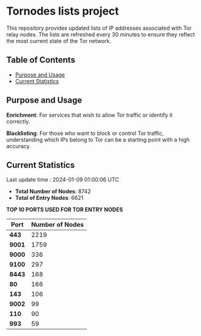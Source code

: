 # Tornodes lists project

This repository provides updated lists of IP addresses associated with Tor relay nodes. The lists are refreshed every 30 minutes to ensure they reflect the most current state of the Tor network.

## Table of Contents

- [Purpose and Usage](#purpose-and-usage)
- [Current Statistics](#current-statistics)


## Purpose and Usage

**Enrichment**: For services that wish to allow Tor traffic or identify it correctly.

**Blacklisting**: For those who want to block or control Tor traffic, understanding which IPs belong to Tor can be a starting point with a high accuracy.

## Current Statistics

Last update time : 2024-01-09 01:00:06 UTC

- **Total Number of Nodes**: 8742
- **Total of Entry Nodes**: 6621

**TOP 10 PORTS USED FOR TOR ENTRY NODES**

| **Port** | **Number of Nodes** |
|------|-----------------|
| **443**   | 2219  |
| **9001**   | 1759  |
| **9000**   | 336  |
| **9100**   | 297  |
| **8443**   | 168  |
| **80**   | 166  |
| **143**   | 106  |
| **9002**   | 99  |
| **110**   | 90  |
| **993**   | 59  |

